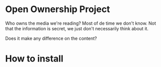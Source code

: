 # Open Ownership Project
Who owns the media we're reading? Most of de time we don't know. Not that the information is secret, we just don't necessarily think about it.

Does it make any difference on the content? 

# How to install

